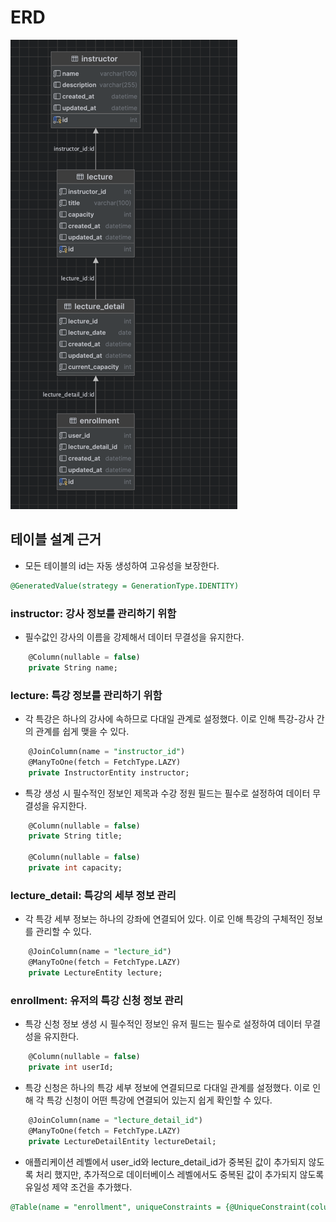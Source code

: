 # ERD

![erd.png](erd.png)

## 테이블 설계 근거 

- 모든 테이블의 id는 자동 생성하여 고유성을 보장한다.
```sql
@GeneratedValue(strategy = GenerationType.IDENTITY)
```

### instructor: 강사 정보를 관리하기 위함
- 필수값인 강사의 이름을 강제해서 데이터 무결성을 유지한다.
```sql
    @Column(nullable = false)
    private String name;
```

### lecture: 특강 정보를 관리하기 위함
- 각 특강은 하나의 강사에 속하므로 다대일 관계로 설정했다. 이로 인해 특강-강사 간의 관계를 쉽게 맺을 수 있다.
```sql
    @JoinColumn(name = "instructor_id")
    @ManyToOne(fetch = FetchType.LAZY)
    private InstructorEntity instructor;
```
- 특강 생성 시 필수적인 정보인 제목과 수강 정원 필드는 필수로 설정하여 데이터 무결성을 유지한다.
```sql
    @Column(nullable = false)
    private String title;

    @Column(nullable = false)
    private int capacity;
```

### lecture_detail: 특강의 세부 정보 관리

- 각 특강 세부 정보는 하나의 강좌에 연결되어 있다. 이로 인해 특강의 구체적인 정보를 관리할 수 있다.
```sql
    @JoinColumn(name = "lecture_id")
    @ManyToOne(fetch = FetchType.LAZY)
    private LectureEntity lecture;
```

### enrollment: 유저의 특강 신청 정보 관리

- 특강 신청 정보 생성 시 필수적인 정보인 유저 필드는 필수로 설정하여 데이터 무결성을 유지한다.
```sql
    @Column(nullable = false)
    private int userId;
```

-  특강 신청은 하나의 특강 세부 정보에 연결되므로 다대일 관계를 설정했다. 이로 인해 각 특강 신청이 어떤 특강에 연결되어 있는지 쉽게 확인할 수 있다.
```sql
    @JoinColumn(name = "lecture_detail_id")
    @ManyToOne(fetch = FetchType.LAZY)
    private LectureDetailEntity lectureDetail;
```


- 애플리케이션 레벨에서 user_id와 lecture_detail_id가 중복된 값이 추가되지 않도록 처리 했지만, 추가적으로 데이터베이스 레벨에서도 중복된 값이 추가되지 않도록 유일성 제약 조건을 추가했다.  
```sql
@Table(name = "enrollment", uniqueConstraints = {@UniqueConstraint(columnNames = {"user_id", "lecture_detail_id"})})
```
